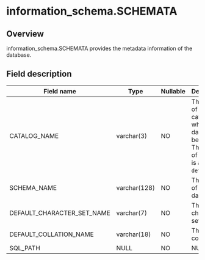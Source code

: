 information_schema.SCHEMATA 
================================================



Overview 
-----------------

information_schema.SCHEMATA provides the metadata information of the database. 

Field description 
--------------------------



|       **Field name**       |   **Type**   | **Nullable** |                                         **Description**                                         |
|----------------------------|--------------|--------------|-------------------------------------------------------------------------------------------------|
| CATALOG_NAME               | varchar(3)   | NO           | The name of the catalog to which the database belongs. The value of this field is always `def`. |
| SCHEMA_NAME                | varchar(128) | NO           | The name of the database.                                                                       |
| DEFAULT_CHARACTER_SET_NAME | varchar(7)   | NO           | The default character set.                                                                      |
| DEFAULT_COLLATION_NAME     | varchar(18)  | NO           | The default collation.                                                                          |
| SQL_PATH                   | NULL         | NO           | NULL                                                                                            |


